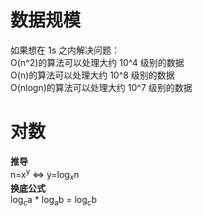 # 数据规模

如果想在 1s 之内解决问题：  
O(n^2)的算法可以处理大约 10^4 级别的数据  
O(n)的算法可以处理大约 10^8 级别的数据  
O(nlogn)的算法可以处理大约 10^7 级别的数据

# 对数

**推导**  
n=x<sup>y</sup> <=> y=log<sub>x</sub>n  
**换底公式**  
log<sub>c</sub>a \* log<sub>a</sub>b = log<sub>c</sub>b
